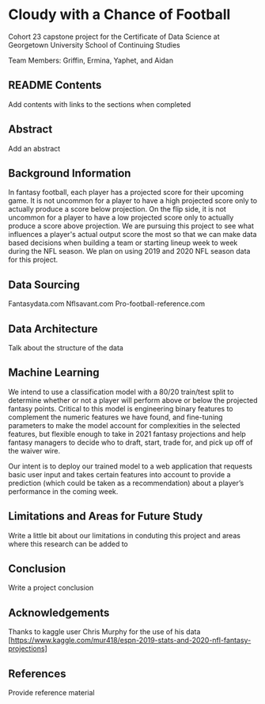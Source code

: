 # Cloudy with a Chance of Football

Cohort 23 capstone project for the Certificate of Data Science at Georgetown University School of Continuing Studies

Team Members: Griffin, Ermina, Yaphet, and Aidan

## README Contents

Add contents with links to the sections when completed

## Abstract

Add an abstract

## Background Information

In fantasy football, each player has a projected score for their upcoming game. It is not uncommon for a player to have a high projected score only to actually produce a score below projection. On the flip side, it is not uncommon for a player to have a low projected score only to actually produce a score above projection. We are pursuing this project to see what influences a player's actual output score the most so that we can make data based decisions when building a team or starting lineup week to week during the NFL season. We plan on using 2019 and 2020 NFL season data for this project.

## Data Sourcing

Fantasydata.com
Nflsavant.com
Pro-football-reference.com

## Data Architecture

Talk about the structure of the data

## Machine Learning

We intend to use a classification model with a 80/20 train/test split to determine whether or not a player will perform above or below the projected fantasy points. Critical to this model is engineering binary features to complement the numeric features we have found, and fine-tuning parameters to make the model account for complexities in the selected features, but flexible enough to take in 2021 fantasy projections and help fantasy managers to decide who to draft, start, trade for, and pick up off of the waiver wire.

Our intent is to deploy our trained model to a web application that requests basic user input and takes certain features into account to provide a prediction (which could be taken as a recommendation) about a player’s performance in the coming week.

## Limitations and Areas for Future Study

Write a little bit about our limitations in conduting this project and areas where this research can be added to

## Conclusion
 
 Write a project conclusion
 
## Acknowledgements
 
Thanks to kaggle user Chris Murphy for the use of his data [https://www.kaggle.com/mur418/espn-2019-stats-and-2020-nfl-fantasy-projections]

## References

Provide reference material
